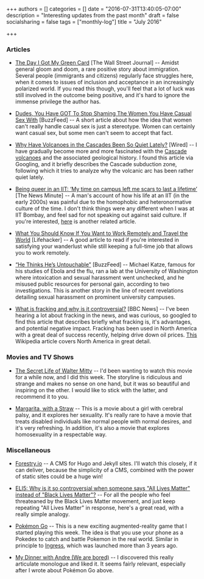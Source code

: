 +++
authors = []
categories = []
date = "2016-07-31T13:40:05-07:00"
description = "Interesting updates from the past month"
draft = false
socialsharing = false
tags = ["monthly-log"]
title = "July 2016"

+++

### Articles

- [The Day I Got My Green Card](http://www.wsj.com/articles/the-day-i-got-my-green-card-1467385905) [The Wall Street Journal] -- Amidst general gloom and doom, a rare positive story about immigration. Several people (immigrants and citizens) regularly face struggles here, when it comes to issues of inclusion and acceptance in an increasingly polarized world. If you read this though, you'll feel that a lot of luck was still involved in the outcome being positive, and it's hard to ignore the immense privilege the author has.

- [Dudes, You Have GOT To Stop Shaming The Women You Have Casual Sex With](https://www.buzzfeed.com/priyaalikaelias/shame-shame-pappi-shame?utm_term=.krvo1aEB3#.qtJO1obld) [BuzzFeed] -- A short article about how the idea that women can't really handle casual sex is just a stereotype. Women can certainly want casual sex, but some men can't seem to accept that fact.

- [Why Have Volcanoes in the Cascades Been So Quiet Lately?](http://www.wired.com/2015/05/volcanoes-cascades-quiet-lately/) [Wired] -- I have gradually become more and more fascinated with the [Cascade volcanoes](https://en.wikipedia.org/wiki/Cascade_Volcanoes) and the associated geological history. I found this article via Googling, and it briefly describes the Cascade subduction zone, following which it tries to analyze why the volcanic arc has been rather quiet lately.

- [Being queer in an IIT: ‘My time on campus left me scars to last a lifetime’](http://www.thenewsminute.com/article/being-queer-iit-my-time-campus-left-me-scars-last-lifetime-46749) [The News Minute] -- A man's account of how his life at an IIT (in the early 2000s) was painful due to the homophobic and heteronormative culture of the time. I don't think things were any different when I was at IIT Bombay, and feel sad for not speaking out against said culture. If you're interested, [here](http://orinam.net/student-response-campus-homophobia-bengaluru/) is another related article.

- [What You Should Know If You Want to Work Remotely and Travel the World](http://lifehacker.com/what-you-should-know-if-you-want-to-work-remotely-and-t-1783928805) [Lifehacker] -- A good article to read if you're interested in satisfying your wanderlust while still keeping a full-time job that allows you to work remotely.

- [“He Thinks He’s Untouchable”](https://www.buzzfeed.com/azeenghorayshi/michael-katze-investigation?utm_term=.ve8RL5GWA#.hhZgPJBxa) [BuzzFeed] -- Michael Katze, famous for his studies of Ebola and the flu, ran a lab at the University of Washington where intoxication and sexual harassment went unchecked, and he misused public resources for personal gain, according to two investigations. This is another story in the line of recent revelations detailing sexual harassment on prominent university campuses.

- [What is fracking and why is it controversial?](http://www.bbc.com/news/uk-14432401) [BBC News] -- I've been hearing a lot about fracking in the news, and was curious, so googled to find this article that describes briefly what fracking is, it's advantages, and potential negative impact. Fracking has been used in North America with a great deal of success recently, helping drive down oil prices. [This](https://en.wikipedia.org/wiki/Hydraulic_fracturing_in_the_United_States) Wikipedia article covers North America in great detail.

### Movies and TV Shows

- [The Secret Life of Walter Mitty](http://www.imdb.com/title/tt0359950/) -- I'd been wanting to watch this movie for a while now, and I did this week. The storyline is ridiculous and strange and makes no sense on one hand, but it was so beautiful and inspiring on the other. I would like to stick with the latter, and recommend it to you.

- [Margarita, with a Straw](http://www.imdb.com/title/tt2929690/) -- This is a movie about a girl with cerebral palsy, and it explores her sexuality. It's really rare to have a movie that treats disabled individuals like normal people with normal desires, and it's very refreshing. In addition, it's also a movie that explores homosexuality in a respectable way.

### Miscellaneous

- [Forestry.io](https://forestry.io/) -- A CMS for Hugo and Jekyll sites. I'll watch this closely, if it can deliver, because the simplicity of a CMS, combined with the power of static sites could be a huge win!

- [ELI5: Why is it so controversial when someone says "All Lives Matter" instead of "Black Lives Matter"?](https://www.reddit.com/r/explainlikeimfive/comments/3du1qm/eli5_why_is_it_so_controversial_when_someone_says/) -- For all the people who feel threateaned by the Black Lives Matter movement, and just keep repeating "All Lives Matter" in response, here's a great read, with a really simple analogy.

- [Pokémon Go](http://www.pokemon.com/us/pokemon-video-games/pokemon-go/) -- This is a new exciting augmented-reality game that I started playing this week. The idea is that you use your phone as a Pokedex to catch and battle Pokemon in the real world. Similar in principle to [Ingress](https://www.ingress.com/), which was launched more than 3 years ago.

- [My Dinner with Andre (We are bored)](https://www.youtube.com/watch?v=MRBZDmf1jSw) -- I discovered this really articulate monologue and liked it. It seems fairly relevant, especially after I wrote about Pokémon Go above.

